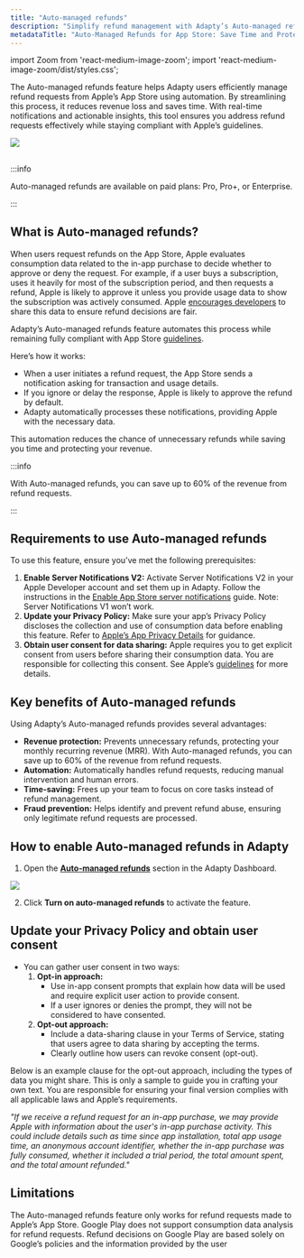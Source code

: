```yaml
---
title: "Auto-managed refunds"
description: "Simplify refund management with Adapty’s Auto-managed refunds feature. Automate App Store refund requests, save up to 60% of revenue, and stay compliant with Apple’s guidelines."
metadataTitle: "Auto-Managed Refunds for App Store: Save Time and Protect Revenue"
---
```


import Zoom from 'react-medium-image-zoom';
import 'react-medium-image-zoom/dist/styles.css';

The Auto-managed refunds feature helps Adapty users efficiently manage refund requests from Apple’s App Store using automation. By streamlining this process, it reduces revenue loss and saves time. With real-time notifications and actionable insights, this tool ensures you address refund requests effectively while staying compliant with Apple’s guidelines.

<Zoom>
  <img src={require('./img/refunds-chart.webp').default}
  style={{
    border: '1px solid #727272', /* border width and color */
    width: '700px', /* image width */
    display: 'block', /* for alignment */
    margin: '0 auto' /* center alignment */
  }}
/>
</Zoom>

##

:::info

Auto-managed refunds are available on paid plans: Pro, Pro+, or Enterprise.

:::

## What is Auto-managed refunds?

When users request refunds on the App Store, Apple evaluates consumption data related to the in-app purchase to decide whether to approve or deny the request. For example, if a user buys a subscription, uses it heavily for most of the subscription period, and then requests a refund, Apple is likely to approve it unless you provide usage data to show the subscription was actively consumed. Apple [encourages developers](https://developer.apple.com/documentation/storekit/in-app_purchase/original_api_for_in-app_purchase/handling_refund_notifications) to share this data to ensure refund decisions are fair.

Adapty’s Auto-managed refunds feature automates this process while remaining fully compliant with App Store [guidelines](https://developer.apple.com/documentation/appstoreserverapi/send_consumption_information).

Here’s how it works:

- When a user initiates a refund request, the App Store sends a notification asking for transaction and usage details.
- If you ignore or delay the response, Apple is likely to approve the refund by default.
- Adapty automatically processes these notifications, providing Apple with the necessary data.

This automation reduces the chance of unnecessary refunds while saving you time and protecting your revenue.

:::info

With Auto-managed refunds, you can save up to 60% of the revenue from refund requests.

:::

## Requirements to use Auto-managed refunds

To use this feature, ensure you’ve met the following prerequisites:

1. **Enable Server Notifications V2:**
   Activate Server Notifications V2 in your Apple Developer account and set them up in Adapty. Follow the instructions in the [Enable App Store server notifications](https://chatgpt.com/c/enable-app-store-server-notifications) guide. Note: Server Notifications V1 won’t work.
2. **Update your Privacy Policy:**
   Make sure your app’s Privacy Policy discloses the collection and use of consumption data before enabling this feature. Refer to [Apple’s App Privacy Details](https://developer.apple.com/app-store/app-privacy-details/) for guidance.
3. **Obtain user consent for data sharing:**
   Apple requires you to get explicit consent from users before sharing their consumption data. You are responsible for collecting this consent. See Apple’s [guidelines](https://developer.apple.com/documentation/appstoreserverapi/send_consumption_information#3921151) for more details.

## Key benefits of Auto-managed refunds

Using Adapty’s Auto-managed refunds provides several advantages:

- **Revenue protection:** Prevents unnecessary refunds, protecting your monthly recurring revenue (MRR). With Auto-managed refunds, you can save up to 60% of the revenue from refund requests.
- **Automation:** Automatically handles refund requests, reducing manual intervention and human errors.
- **Time-saving:** Frees up your team to focus on core tasks instead of refund management.
- **Fraud prevention:** Helps identify and prevent refund abuse, ensuring only legitimate refund requests are processed.

## How to enable Auto-managed refunds in Adapty

1. Open the [**Auto-managed refunds**](https://app.adapty.io/refunds) section in the Adapty Dashboard.

<Zoom>
  <img src={require('./img/refund-off.webp').default}
  style={{
    border: '1px solid #727272', /* border width and color */
    width: '700px', /* image width */
    display: 'block', /* for alignment */
    margin: '0 auto' /* center alignment */
  }}
/>
</Zoom>

2. Click **Turn on auto-managed refunds** to activate the feature.

## Update your Privacy Policy and obtain user consent

- You can gather user consent in two ways:
  1. **Opt-in approach:**
     - Use in-app consent prompts that explain how data will be used and require explicit user action to provide consent.
     - If a user ignores or denies the prompt, they will not be considered to have consented.
  2. **Opt-out approach:**
     - Include a data-sharing clause in your Terms of Service, stating that users agree to data sharing by accepting the terms.
     - Clearly outline how users can revoke consent (opt-out).

Below is an example clause for the opt-out approach, including the types of data you might share. This is only a sample to guide you in crafting your own text. You are responsible for ensuring your final version complies with all applicable laws and Apple’s requirements.

*"If we receive a refund request for an in-app purchase, we may provide Apple with information about the user's in-app purchase activity. This could include details such as time since app installation, total app usage time, an anonymous account identifier, whether the in-app purchase was fully consumed, whether it included a trial period, the total amount spent, and the total amount refunded."*

## Limitations

The Auto-managed refunds feature only works for refund requests made to Apple’s App Store. Google Play does not support consumption data analysis for refund requests. Refund decisions on Google Play are based solely on Google’s policies and the information provided by the user





